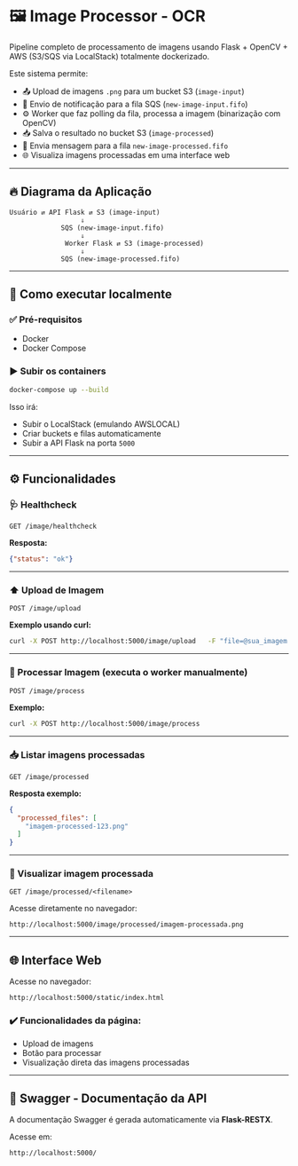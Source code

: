 # 🖼️ Image Processor - OCR

Pipeline completo de processamento de imagens usando Flask + OpenCV + AWS (S3/SQS via LocalStack) totalmente dockerizado.

Este sistema permite:

- 📤 Upload de imagens `.png` para um bucket S3 (`image-input`)
- 📩 Envio de notificação para a fila SQS (`new-image-input.fifo`)
- ⚙️ Worker que faz polling da fila, processa a imagem (binarização com OpenCV)
- 📥 Salva o resultado no bucket S3 (`image-processed`)
- 🔔 Envia mensagem para a fila `new-image-processed.fifo`
- 🌐 Visualiza imagens processadas em uma interface web

---

## 🔥 Diagrama da Aplicação

```plaintext
Usuário ⇄ API Flask ⇄ S3 (image-input)
                  ⇓
             SQS (new-image-input.fifo)
                  ⇓
              Worker Flask ⇄ S3 (image-processed)
                  ⇓
             SQS (new-image-processed.fifo)
```

---

## 🚀 Como executar localmente

### ✅ Pré-requisitos

- Docker
- Docker Compose

### ▶️ Subir os containers

```bash
docker-compose up --build
```

Isso irá:

- Subir o LocalStack (emulando AWSLOCAL)
- Criar buckets e filas automaticamente
- Subir a API Flask na porta `5000`

---

## ⚙️ Funcionalidades

### 🩺 Healthcheck

```http
GET /image/healthcheck
```

**Resposta:**

```json
{"status": "ok"}
```

---

### ⬆️ Upload de Imagem

```http
POST /image/upload
```

**Exemplo usando curl:**

```bash
curl -X POST http://localhost:5000/image/upload   -F "file=@sua_imagem.png"
```

---

### 🚀 Processar Imagem (executa o worker manualmente)

```http
POST /image/process
```

**Exemplo:**

```bash
curl -X POST http://localhost:5000/image/process
```

---

### 📥 Listar imagens processadas

```http
GET /image/processed
```

**Resposta exemplo:**

```json
{
  "processed_files": [
    "imagem-processed-123.png"
  ]
}
```

---

### 📸 Visualizar imagem processada

```http
GET /image/processed/<filename>
```

Acesse diretamente no navegador:

```
http://localhost:5000/image/processed/imagem-processada.png
```

---

## 🌐 Interface Web

Acesse no navegador:

```
http://localhost:5000/static/index.html
```

### ✔️ Funcionalidades da página:

- Upload de imagens
- Botão para processar
- Visualização direta das imagens processadas

---

## 📄 Swagger - Documentação da API

A documentação Swagger é gerada automaticamente via **Flask-RESTX**.

Acesse em:

```
http://localhost:5000/
```



